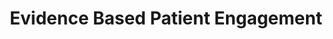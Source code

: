 ---
title: Evidence Based Patient Engagement
bgcolor: "#2e376b"
image: images/innovate.svg
summary: Leverage tools and techniques developed by researchers and clinicians across 150+ studies, 66,000 patients and 70+ peer reviewed publications

customers:
  title: Investigate and deploy personalized engagement strategies to improve health outcomes
  subtitle: Trusted by leading research and clinical organizations across the country
  logos:
    - logo: images/logos/columbia.png
      organizationName: 
      caseStudyLink:
    - logo: images/logos/jhu.png
      organizationName: 
      caseStudyLink:
    - logo: images/logos/harvard.jpeg
      organizationName: 
      caseStudyLink:
    - logo: images/logos/duke1.png
      organizationName: 
      caseStudyLink:
    - logo: images/logos/chop.jpg
      organizationName: 
      caseStudyLink:
    - logo: images/logos/womans.png
      organizationName: 
      caseStudyLink:
    - logo: images/logos/cornell.png
      organizationName:  
      caseStudyLink:
    - logo: images/logos/mskcc.png
      organizationName: 
      caseStudyLink:
    - logo: images/logos/nwell.png
      organizationName: 
      caseStudyLink:
    - logo: images/logos/ucla.png
      organizationName: 
      caseStudyLink:
    - logo: images/logos/wustl.png
      organizationName: 
      caseStudyLink:
    - logo: images/logos/penn.png
      organizationName: 
      caseStudyLink:

introtitle: Human behavior is the final common pathway for nearly every advance in medicine
introsubtitle: We bring behavioral science and patient engagement together to achieve measurable change.
introtext: Patient engagement has been called the blockbuster drug of the 21st century. Current patient engagement tools focus on clinical protocols and ignore the human element. We grew from a need to research and apply behavioral science techniques specifically in healthcare.
bgcol: bg-gray-100

domains:
  listing:
      - title: For Health Systems
        image: images/sindhu.adi.jpg
        image_caption: Drs. Sindhu Srinivas and Adi Hirshberg, Materal and Fetal Medicine, Penn Medicine
        subtitle1: Reduce Readmissions
        description1: With the move to value based care (VBC) and increased risk bearing contracts, proven solutions to reduce readmissions are needed. Leverage evidence based programs such as Heart Safe Motherhood that have reduced readmissions by 80%.
        subtitle2: Enable the move to home based care
        description2: With the downward pressure on costs and the increasing importance of telemedicine and remote monitoring, proven solutions focused on specific domains will allow organizations to roll out programs systematically. 
        subtitle3: Improve patient satisfaction and quality
        description3: With the increased prevalence of consumer driven healthcare, ratings and reviews are increasingly important in health care decisions. Programs available are continuously monitored and consistently measure in the 80s and 90s for patient satisfaction while maintaining or improving quality of care. 
        is_even: false
        source: /healthsystem
      - title: For Researchers & Innovators
        image: images/researchers.jpg
        image_caption: Drs. David Asch, Kevin Volpp, Mitesh Patel, Scott Halpern, Shivan Mehta and Kit Delgado, Penn Medicine
        subtitle1: Design any interventional study
        description1: Innovation and research require flexibility. Integration with the EHR opens up additional opportunities. Trials can be run locally or virtually. Way to Health has run virtual studies across 50 states. 
        subtitle2: Automate multiple aspects of running an RCT
        description2: Innovation should be backed by evidence. Randomized Controlled Trials (RCTs) are the gold standard to generate evidence in healthcare. Our background and genesis can help guide the the setup of innovation projects to gather data to support (or reject) hypotheses. Automation built into the system can help doing this quickly and minimize personnel costs. 
        subtitle3: Iterate quickly and cheaply
        description3: Research and innovation are usually constrained by cost and/or time. Our library of proven projects can serve as a base to help achieve quick successes. Open inboxes can help engage patients directly to gather data to understand patient needs. These can then be automated as needed. 
        is_even: true
        source: /researcher
      - title: For Health Plans
        image: images/temp.jpg
        image_caption: Drs. t quos vero eum nulla non voluptatem aut. Quidem voluptas vel atque.
        subtitle1: Increase adherence to wellness programs
        description1: With roots in behavioral science, population health and wellness, our research has been geared towards improving adherence to programs that members might not always want to adhere to. Programs such as smoking cessation have been proven to be successful and are the standard at organizations such as GE, CVS and others. 
        subtitle2: Offer evidence backed protocols
        description2: In an increasingly competitive market, offering unique and proven programs is important. Our programs are differentiated by evidence, practical experience and operational expertise. 
        subtitle3: Innovate at scale
        description3: 1, 10, 10000 - the volume of members is irrelevant. What we enable is tailoring programs to latent member groups to maximize engagement and adherence. 
        is_even: false
        source: /healthplan

keyfeatures:
  blurbs:
    - icon: comments
      iconcolor: white 
      bgcolor: 
      header: Patient Communication
      text: >
        Choose from a variety of communication mediums tailored to a patient's preference. Include peers or support partners. 
    - icon: heartbeat
      iconcolor: white 
      bgcolor: 
      header: Device Integration
      text: >
        Capture data from remote monitoring devices simply and seamlessly, enabling scalable, integrated and personalized initiatives.
    - icon: code-fork
      iconcolor: white 
      bgcolor: 
      header: Clinical Trials
      text: >
         Use a purpose built solution to design and deploy behavioral change and interventional (automated hovering) research.
    - icon: money
      iconcolor: white 
      bgcolor: 
      header: Behavioral Economics
      text: >
         Leverage a library of various behavioral economics tools e.g. social and financial incentives to nudge or change behavior.
    - icon: trophy
      iconcolor: white 
      bgcolor: 
      header: Gamification
      text: >
        Allow patients to earn points, level up, use lifelines and more. Combine with peers or support partners and see higher engagement. 
    - icon: random
      iconcolor: white 
      bgcolor: 
      header: Rules Engine
      text: >
        Configure the flexible rules engine quickly. Trigger actions by time or data captured from patients via messages, devices or EHR data.

stats:
  highlights:
    - title: Supported Projects
      metric: 150
    - title: Patients Engaged
      metric: 66000
    - title: Peer Reviewed Publications
      metric: 70

whydosomething:
  intro: Patient engagement has been called the [blockbuster drug of the 21st century](http://healthstandards.com/blog/2012/08/28/drug-of-the-century/). But it continues to elude a solution and in the meantime, the problem continues to grow. 
  problems:
    - problem: Eighty-six percent of the nation’s $2.7 trillion annual health care expenditures are for people with chronic and mental health conditions.
      graphic:
      source:
    - problem: Medication adherence continues to be challenge even post fill. 
      graphic:
      source: Test [Truven Health Analytics-NPR Health Poll](https://truvenhealth.com/media-room/press-releases/detail/prid/209/truven-health-analytics-npr-health-poll-finds-cost-is-top-cause-of-unfilled-prescriptions)
    - problem: Patient engagement is the key to prevention
      graphic:
      source: 
whyus:
  intro: 
  solutions:
    - solution:
      description:
    - solution:
      description:
    - solution:
      description:
---